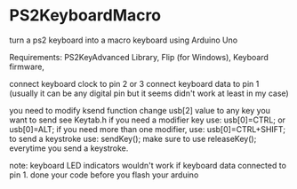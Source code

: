 # PS2KeyboardMacro
turn a ps2 keyboard into a macro keyboard using Arduino Uno

Requirements:
    PS2KeyAdvanced Library,
    Flip (for Windows),
    Keyboard firmware,

connect keyboard clock to pin 2 or 3
connect keyboard data to pin 1 (usually it can be any digital pin but it seems didn't work at least in my case)

you need to modify ksend function
change usb[2] value to any key you want to send
see Keytab.h
if you need a modifier key use:
usb[0]=CTRL; or usb[0]=ALT;
if you need more than one modifier, use:
usb[0]=CTRL+SHIFT;
to send a keystroke use:
sendKey();
make sure to use releaseKey(); everytime you send a keystroke.

note: keyboard LED indicators wouldn't work if keyboard data connected to pin 1.
      done your code before you flash your arduino

      
   

